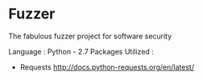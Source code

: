 Fuzzer
======

The fabulous fuzzer project for software security 

Language : Python - 2.7
Packages Utilized :
  - Requests http://docs.python-requests.org/en/latest/
